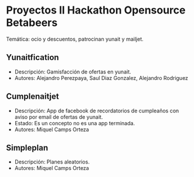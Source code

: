 # Proyectos II Hackathon Opensource Betabeers

Temática: ocio y descuentos, patrocinan yunait y mailjet.

## Yunaitfication

* Descripción: Gamisfacción de ofertas en yunait.
* Autores: Alejandro Perezpaya, Saul Diaz Gonzalez, Alejandro Rodriguez

## Cumplenaitjet

* Descripción: App de facebook de recordatorios de cumpleaños con aviso por email de ofertas de yunait.
* Estado: Es un concepto no es una app terminada.
* Autores: Miquel Camps Orteza

## Simpleplan

* Descripción: Planes aleatorios.
* Autores: Miquel Camps Orteza
